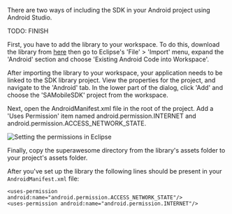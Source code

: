 There are two ways of including the SDK in your Android project using Android Studio.


TODO: FINISH


First, you have to add the library to your workspace. To do this, download the library from [here](https://github.com/SuperAwesomeLTD/sa-mobile-sdk-android) then go to Eclipse's 'File' > 'Import' menu, expand the 'Android' section and choose 'Existing Android Code into Workspace'.

After importing the library to your workspace, your application needs to be linked to the SDK library project. View the properties for the project, and navigate to the 'Android' tab. In the lower part of the dialog, click 'Add' and choose the 'SAMobileSDK' project from the workspace.

Next, open the AndroidManifest.xml file in the root of the project. Add a 'Uses Permission' item named android.permission.INTERNET and android.permission.ACCESS_NETWORK_STATE.

![](img/eclipse_permissions.png "Setting the permissions in Eclipse")

Finally, copy the superawesome directory from the library's assets folder to your project's assets folder.

After you've set up the library the following lines should be present in your `AndroidManifest.xml` file:
```
<uses-permission android:name="android.permission.ACCESS_NETWORK_STATE"/>
<uses-permission android:name="android.permission.INTERNET"/>
```